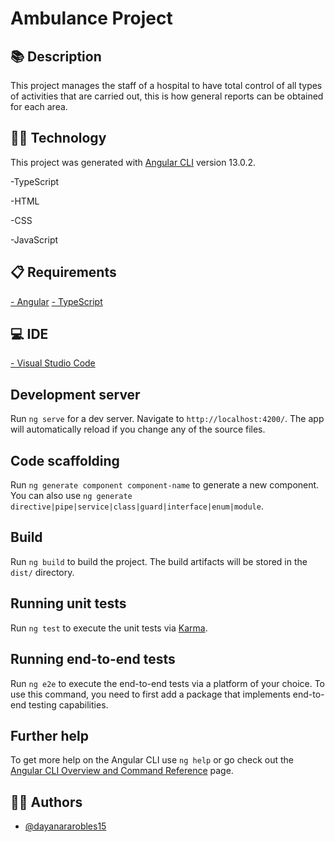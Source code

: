 # Ambulance Project




## :books: Description

This project manages the staff of a hospital to have total control of all types of activities that are carried out, this is how general reports can be obtained for each area.

## :woman_technologist: Technology

This project was generated with [Angular CLI](https://github.com/angular/angular-cli) version 13.0.2.

-TypeScript

-HTML

-CSS

-JavaScript

## :clipboard: Requirements

[- Angular](https://nodejs.org/es/) 
[- TypeScript](https://nodejs.org/es/) 
## :computer: IDE

[- Visual Studio Code](https://code.visualstudio.com/) 

## Development server

Run `ng serve` for a dev server. Navigate to `http://localhost:4200/`. The app will automatically reload if you change any of the source files.

## Code scaffolding

Run `ng generate component component-name` to generate a new component. You can also use `ng generate directive|pipe|service|class|guard|interface|enum|module`.

## Build

Run `ng build` to build the project. The build artifacts will be stored in the `dist/` directory.

## Running unit tests

Run `ng test` to execute the unit tests via [Karma](https://karma-runner.github.io).

## Running end-to-end tests

Run `ng e2e` to execute the end-to-end tests via a platform of your choice. To use this command, you need to first add a package that implements end-to-end testing capabilities.

## Further help

To get more help on the Angular CLI use `ng help` or go check out the [Angular CLI Overview and Command Reference](https://angular.io/cli) page.

## :woman_office_worker: Authors

- [@dayanararobles15](https://github.com/dayanararobles15)



